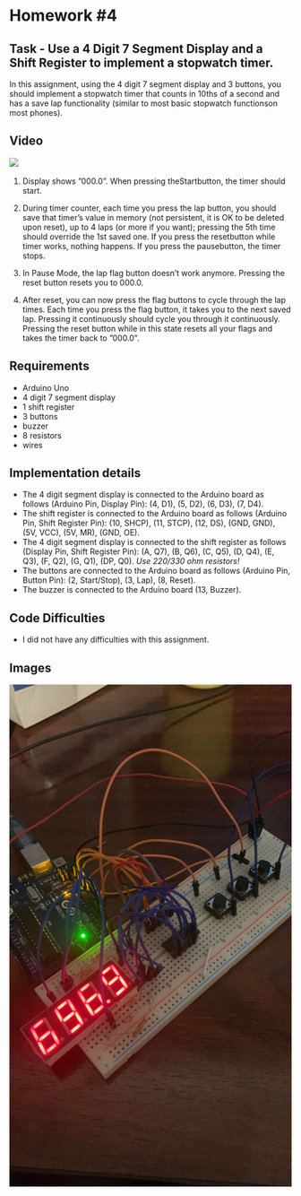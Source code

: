 # Homework #4

## Task - Use a 4 Digit 7 Segment Display and a Shift Register to implement a stopwatch timer.

In this assignment, using the 4 digit 7 segment display and 3 buttons, you should implement a stopwatch timer that counts in 10ths of a second and has a save lap functionality (similar to most basic stopwatch functionson most phones).

## Video
<a href="https://youtu.be/vjKBlgXtpJw" target="_blank"><img src="https://img.youtube.com/vi/vjKBlgXtpJw/hqdefault.jpg"></a>

1. Display shows ”000.0”.  When pressing theStartbutton, the timer should start.

2. During timer counter, each time you press the lap button, you should save that timer’s value in memory (not persistent, it is OK to be deleted upon reset), up to 4 laps (or more if you want); pressing the 5th time should override the 1st saved one. If you press the resetbutton while timer works, nothing happens. If you press the pausebutton, the timer stops.

3. In Pause Mode, the lap flag button doesn’t work anymore. Pressing the reset button resets you to 000.0.

4. After reset, you can now press the flag buttons to cycle through the lap times. Each time you press the flag button, it takes you to the next saved lap. Pressing it continuously should cycle you through it continuously. Pressing the reset button while in this state resets all your flags and takes the timer back to ”000.0”.

## Requirements
- Arduino Uno
- 4 digit 7 segment display
- 1 shift register
- 3 buttons
- buzzer
- 8 resistors 
- wires


## Implementation details
- The 4 digit segment display is connected to the Arduino board as follows (Arduino Pin, Display Pin): (4, D1), (5, D2), (6, D3), (7, D4). 
- The shift register is connected to the Arduino board as follows (Arduino Pin, Shift Register Pin): (10, SHCP), (11, STCP), (12, DS), (GND, GND), (5V, VCC), (5V, MR), (GND, OE).
- The 4 digit segment display is connected to the shift register as follows (Display Pin, Shift Register Pin): (A, Q7), (B, Q6), (C, Q5), (D, Q4), (E, Q3), (F, Q2), (G, Q1), (DP, Q0). *Use 220/330 ohm resistors!*
- The buttons are connected to the Arduino board as follows (Arduino Pin, Button Pin): (2, Start/Stop), (3, Lap), (8, Reset).
- The buzzer is connected to the Arduino board (13, Buzzer).

## Code Difficulties

- I did not have any difficulties with this assignment.

## Images
![ye](assets/1.jpg)
